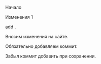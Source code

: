 Начало

Изменения 1

add .

Вносим изменения на сайте.

Обязательно добавляем коммит.

Забыл коммит добавить при сохранении.
